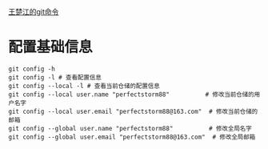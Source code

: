 [王楚江的git命令](https://github.com/jaywcjlove/git-tips)

# 配置基础信息
```
git config -h 
git config -l # 查看配置信息
git config --local -l # 查看当前仓储的配置信息
git config --local user.name "perfectstorm88"          # 修改当前仓储的用户名字
git config --local user.email "perfectstorm88@163.com"  # 修改当前仓储的邮箱
git config --global user.name "perfectstorm88"          # 修改全局名字
git config --global user.email "perfectstorm88@163.com"  # 修改全局邮箱
```